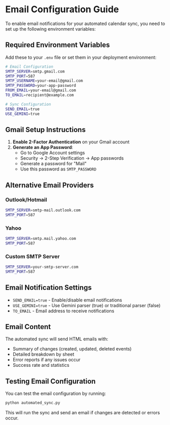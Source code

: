 # Email Configuration Guide

To enable email notifications for your automated calendar sync, you need to set up the following environment variables:

## Required Environment Variables

Add these to your `.env` file or set them in your deployment environment:

```bash
# Email Configuration
SMTP_SERVER=smtp.gmail.com
SMTP_PORT=587
SMTP_USERNAME=your-email@gmail.com
SMTP_PASSWORD=your-app-password
FROM_EMAIL=your-email@gmail.com
TO_EMAIL=recipient@example.com

# Sync Configuration
SEND_EMAIL=true
USE_GEMINI=true
```

## Gmail Setup Instructions

1. **Enable 2-Factor Authentication** on your Gmail account
2. **Generate an App Password**:
   - Go to Google Account settings
   - Security → 2-Step Verification → App passwords
   - Generate a password for "Mail"
   - Use this password as `SMTP_PASSWORD`

## Alternative Email Providers

### Outlook/Hotmail
```bash
SMTP_SERVER=smtp-mail.outlook.com
SMTP_PORT=587
```

### Yahoo
```bash
SMTP_SERVER=smtp.mail.yahoo.com
SMTP_PORT=587
```

### Custom SMTP Server
```bash
SMTP_SERVER=your-smtp-server.com
SMTP_PORT=587
```

## Email Notification Settings

- `SEND_EMAIL=true` - Enable/disable email notifications
- `USE_GEMINI=true` - Use Gemini parser (true) or traditional parser (false)
- `TO_EMAIL` - Email address to receive notifications

## Email Content

The automated sync will send HTML emails with:
- Summary of changes (created, updated, deleted events)
- Detailed breakdown by sheet
- Error reports if any issues occur
- Success rate and statistics

## Testing Email Configuration

You can test the email configuration by running:

```bash
python automated_sync.py
```

This will run the sync and send an email if changes are detected or errors occur. 